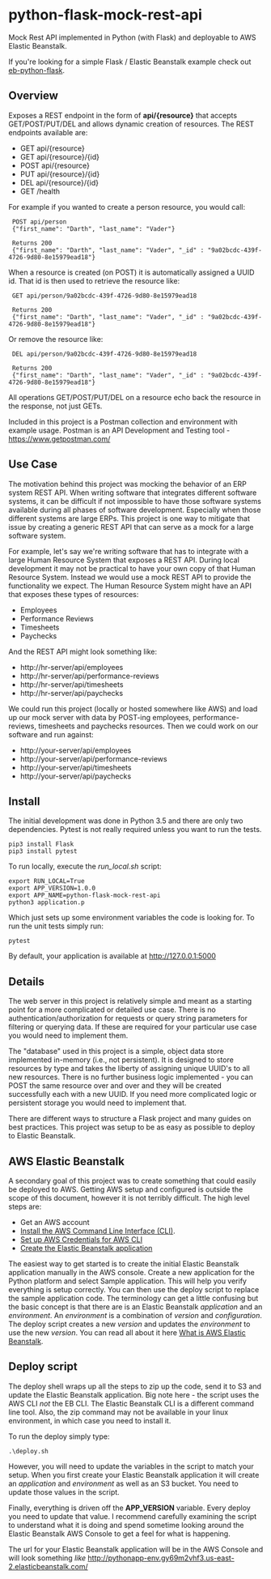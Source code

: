 # python-flask-mock-rest-api
Mock Rest API implemented in Python (with Flask) and deployable to AWS Elastic Beanstalk.

If you're looking for a simple Flask / Elastic Beanstalk example check out [eb-python-flask](https://github.com/aws-samples/eb-python-flask).

## Overview

Exposes a REST endpoint in the form of **api/{resource}** that accepts GET/POST/PUT/DEL and allows dynamic creation of resources. The REST endpoints available are:

* GET api/{resource}
* GET api/{resource}/{id}
* POST api/{resource}
* PUT api/{resource}/{id}
* DEL api/{resource}/{id}
* GET /health

For example if you wanted to create a person resource, you would call:
```
 POST api/person
 {"first_name": "Darth", "last_name": "Vader"}

 Returns 200
 {"first_name": "Darth", "last_name": "Vader", "_id" : "9a02bcdc-439f-4726-9d80-8e15979ead18"}
```
When a resource is created (on POST) it is automatically assigned a UUID id. That id is then used to retrieve the resource like:
```
 GET api/person/9a02bcdc-439f-4726-9d80-8e15979ead18

 Returns 200
 {"first_name": "Darth", "last_name": "Vader", "_id" : "9a02bcdc-439f-4726-9d80-8e15979ead18"}
```
Or remove the resource like:
```
 DEL api/person/9a02bcdc-439f-4726-9d80-8e15979ead18

 Returns 200
 {"first_name": "Darth", "last_name": "Vader", "_id" : "9a02bcdc-439f-4726-9d80-8e15979ead18"}
```
All operations GET/POST/PUT/DEL on a resource echo back the resource in the response, not just GETs.

Included in this project is a Postman collection and environment with example usage. Postman is an API Development and Testing tool - https://www.getpostman.com/

## Use Case
The motivation behind this project was mocking the behavior of an ERP system REST API. When writing software that integrates different software systems, it can be difficult if not impossible to have those software systems available during all phases of software development.  Especially when those different systems are large ERPs. This project is one way to mitigate that issue by creating a generic REST API that can serve as a mock for a large software system.

For example, let's say we're writing software that has to integrate with a large Human Resource System that exposes a REST API. During local development it may not be practical to have your own copy of that Human Resource System. Instead we would use a mock REST API to provide the functionality we expect. The Human Resource System might have an API that exposes these types of resources:

* Employees
* Performance Reviews
* Timesheets
* Paychecks

And the REST API might look something like:

* http://hr-server/api/employees
* http://hr-server/api/performance-reviews
* http://hr-server/api/timesheets
* http://hr-server/api/paychecks

We could run this project (locally or hosted somewhere like AWS) and load up our mock server with data by POST-ing employees, performance-reviews, timesheets and paychecks resources. Then we could work on our software and run against:

* http://your-server/api/employees
* http://your-server/api/performance-reviews
* http://your-server/api/timesheets
* http://your-server/api/paychecks

## Install
The initial development was done in Python 3.5 and there are only two dependencies. Pytest is not really required unless you want to run the tests.

```
pip3 install Flask
pip3 install pytest
```

To run locally, execute the *run_local.sh* script:
```
export RUN_LOCAL=True
export APP_VERSION=1.0.0
export APP_NAME=python-flask-mock-rest-api
python3 application.p
```
Which just sets up some environment variables the code is looking for. To run the unit tests simply run:
```
pytest
```
By default, your application is available at http://127.0.0.1:5000  

## Details
The web server in this project is relatively simple and meant as a starting point for a more complicated or detailed use case. There is no authentication/authorization for requests or query string parameters for filtering or querying data. If these are required for your particular use case you would need to implement them.

The "database" used in this project is a simple, object data store implemented in-memory (i.e., not persistent). It is designed to store resources by type and takes the liberty of assigning unique UUID's to all new resources. There is no further business logic implemented - you can POST the same resource over and over and they will be created successfully each with a new UUID. If you need more complicated logic or persistent storage you would need to implement that.

There are different ways to structure a Flask project and many guides on best practices. This project was setup to be as easy as possible to deploy to Elastic Beanstalk.

## AWS Elastic Beanstalk
A secondary goal of this project was to create something that could easily be deployed to AWS. Getting AWS setup and configured is outside the scope of this document, however it is not terribly difficult. The high level steps are:

* Get an AWS account
* [Install the AWS Command Line Interface (CLI)](https://aws.amazon.com/cli/).
* [Set up AWS Credentials for AWS CLI](https://docs.aws.amazon.com/cli/latest/userguide/cli-chap-getting-started.html)
* [Create the Elastic Beanstalk application](https://docs.aws.amazon.com/elasticbeanstalk/latest/dg/GettingStarted.html)

The easiest way to get started is to create the initial Elastic Beanstalk application manually in the AWS console. Create a new application for the Python platform and select Sample application. This will help you verify everything is setup correctly. You can then use the deploy script to replace the sample application code. The terminology can get a little confusing but the basic concept is that there are is an Elastic Beanstalk *application* and an *environment*.  An *environment* is a combination of *version* and *configuration*. The deploy script creates a new *version* and updates the *environment* to use the new *version*. You can read all about it here [What is AWS Elastic Beanstalk](https://docs.aws.amazon.com/elasticbeanstalk/latest/dg/Welcome.html).

## Deploy script
The deploy shell wraps up all the steps to zip up the code, send it to S3 and update the Elastic Beanstalk application. Big note here - the script uses the AWS CLI *not* the EB CLI.  The Elastic Beanstalk CLI is a different command line tool. Also, the zip command may not be available in your linux environment, in which case you need to install it.

To run the deploy simply type:
```
.\deploy.sh
```
However, you will need to update the variables in the script to match your setup. When you first create your Elastic Beanstalk application it will create an *application* and *environment* as well as an S3 bucket.  You need to update those values in the script.

Finally, everything is driven off the **APP_VERSION** variable. Every deploy you need to update that value. I recommend carefully examining the script to understand what it is doing and spend sometime looking around the Elastic Beanstalk AWS Console to get a feel for what is happening.

The url for your Elastic Beanstalk application will be in the AWS Console and will look something *like* http://pythonapp-env.gy69m2vhf3.us-east-2.elasticbeanstalk.com/
